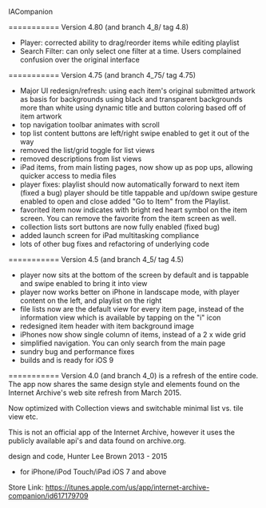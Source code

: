 IACompanion

===========
Version 4.80 (and branch 4_8/ tag 4.8)
- Player: corrected ability to drag/reorder items while editing playlist
- Search Filter: can only select one filter at a time. Users complained confusion over the original interface

===========
Version 4.75 (and branch 4_75/ tag 4.75)

- Major UI redesign/refresh:
   using each item's original submitted artwork as basis for backgrounds 
   using black and transparent backgrounds more than white
   using dynamic title and button coloring based off of item artwork
- top navigation toolbar animates with scroll
- top list content buttons are left/right swipe enabled to get it out of the way
- removed the list/grid toggle for list views
- removed descriptions from list views
- iPad items, from main listing pages, now show up as pop ups, allowing quicker access to media files
- player fixes:
   playlist should now automatically forward to next item (fixed a bug)
   player should be title tappable and up/down swipe gesture enabled to open and close
   added "Go to Item" from the Playlist.
- favorited item now indicates with bright red heart symbol on the item screen. You can remove the favorite from the item screen as well.
- collection lists sort buttons are now fully enabled (fixed bug)
- added launch screen for iPad multitasking compliance
- lots of other bug fixes and refactoring of underlying code

===========
Version 4.5 (and branch 4_5/ tag 4.5)

- player now sits at the bottom of the screen by default and is tappable and swipe enabled to bring it into view
- player now works better on iPhone in landscape mode, with player content on the left, and playlist on the right
- file lists now are the default view for every item page, instead of the information view which is available by tapping on the "i" icon
- redesigned item header with item background image
- iPhones now show single column of items, instead of a 2 x wide grid
- simplified navigation. You can only search from the main page
- sundry bug and performance fixes
- builds and is ready for iOS 9

===========
Version 4.0 (and branch 4_0) is a refresh of the entire code. The app now shares the same design style and elements found on the Internet Archive's web site refresh from March 2015.

Now optimized with Collection views and switchable minimal list vs. tile view etc. 

This is not an official app of the Internet Archive, however it uses the publicly available api's and data found on archive.org.

design and code, Hunter Lee Brown 2013 - 2015

 * for iPhone/iPod Touch/iPad iOS 7 and above

Store Link:
https://itunes.apple.com/us/app/internet-archive-companion/id617179709
